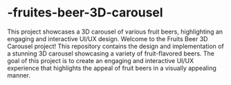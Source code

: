 # -fruites-beer-3D-carousel
This project showcases a 3D carousel of various fruit beers, highlighting an engaging and interactive UI/UX design.
Welcome to the Fruits Beer 3D Carousel project! This repository contains the design and implementation of a stunning 3D carousel showcasing a variety of fruit-flavored beers. The goal of this project is to create an engaging and interactive UI/UX experience that highlights the appeal of fruit beers in a visually appealing manner.
